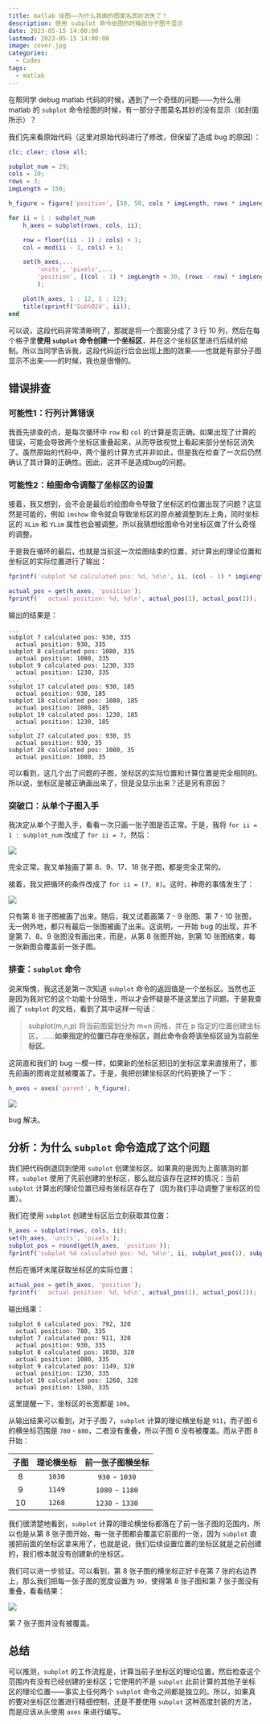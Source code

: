 ```yaml
---
title: matlab 绘图——为什么我画的图莫名其妙消失了？
description: 使用 subplot 命令绘图的时候部分子图不显示
date: 2023-05-15 14:00:00
lastmod: 2023-05-15 14:00:00
image: cover.jpg
categories:
  - Codes
tags:
  - matlab
---
```


在帮同学 debug matlab 代码的时候，遇到了一个奇怪的问题——为什么用 matlab 的 `subplot` 命令绘图的时候，有一部分子图莫名其妙的没有显示（如封面所示）？

我们先来看原始代码（这里对原始代码进行了修改，但保留了造成 bug 的原因）：

```matlab
clc; clear; close all;

subplot_num = 29;
cols = 10;
rows = 3;
imgLength = 150;

h_figure = figure('position', [50, 50, cols * imgLength, rows * imgLength]);

for ii = 1 : subplot_num
    h_axes = subplot(rows, cols, ii);

    row = floor((ii - 1) / cols) + 1;
    col = mod(ii - 1, cols) + 1;

    set(h_axes,...
        'units', 'pixels',...
        'position', [(col - 1) * imgLength + 30, (rows - row) * imgLength + 35, 100, 100]...
        );

    plot(h_axes, 1 : 12, 1 : 12);
    title(sprintf('Sub%02d', ii));
end
```

可以说，这段代码非常清晰明了，那就是将一个图窗分成了 3 行 10 列，然后在每个格子里**使用 `subplot` 命令创建一个坐标区**，并在这个坐标区里进行后续的绘制。所以当同学告诉我，这段代码运行后会出现上图的效果——也就是有部分子图显示不出来——的时候，我也是很懵的。

## 错误排查

### 可能性1：行列计算错误

我首先排查的点，是每次循环中 `row` 和 `col` 的计算是否正确。如果出现了计算的错误，可能会导致两个坐标区重叠起来，从而导致视觉上看起来部分坐标区消失了。虽然原始的代码中，两个量的计算方式并非如此，但是我在检查了一次后仍然确认了其计算的正确性。因此，这并不是造成bug的问题。

### 可能性2：绘图命令调整了坐标区的设置

接着，我又想到，会不会是最后的绘图命令导致了坐标区的位置出现了问题？这显然是可能的，例如 `imshow` 命令就会导致坐标区的原点被调整到左上角，同时坐标区的 `XLim` 和 `YLim` 属性也会被调整。所以我猜想绘图命令对坐标区做了什么奇怪的调整。

于是我在循环的最后，也就是当前这一次绘图结束的位置，对计算出的理论位置和坐标区的实际位置进行了输出：

```matlab
fprintf('subplot %d calculated pos: %d, %d\n', ii, (col - 1) * imgLength + 30, (rows - row) * imgLength + 35);

actual_pos = get(h_axes, 'position');
fprintf('  actual position: %d, %d\n', actual_pos(1), actual_pos(2));
```

输出的结果是：

```text
...
subplot 7 calculated pos: 930, 335
  actual position: 930, 335
subplot 8 calculated pos: 1080, 335
  actual position: 1080, 335
subplot 9 calculated pos: 1230, 335
  actual position: 1230, 335
...
subplot 17 calculated pos: 930, 185
  actual position: 930, 185
subplot 18 calculated pos: 1080, 185
  actual position: 1080, 185
subplot 19 calculated pos: 1230, 185
  actual position: 1230, 185
...
subplot 27 calculated pos: 930, 35
  actual position: 930, 35
subplot 28 calculated pos: 1080, 35
  actual position: 1080, 35
```

可以看到，这几个出了问题的子图，坐标区的实际位置和计算位置是完全相同的。所以说，坐标区是被正确画出来了，但是没显示出来？还是另有原因？

### 突破口：从单个子图入手

我决定从单个子图入手，看看一次只画一张子图是否正常。于是，我将 `for ii = 1 : subplot_num` 改成了 `for ii = 7`，然后：

![](only-7.jpg)

完全正常。我又单独画了第 8、9、17、18 张子图，都是完全正常的。

接着，我又把循环的条件改成了 `for ii = [7, 8]`。这时，神奇的事情发生了：

![](7-and-8.jpg)

只有第 8 张子图被画了出来。随后，我又试着画第 7 - 9 张图、第 7 - 10 张图，无一例外地，都只有最后一张图被画了出来。这说明，一开始 bug 的出现，并不是第 7、8、9 张图没有画出来，而是，从第 8 张图开始，到第 10 张图结束，每一张新图会覆盖前一张子图。

### 排查：`subplot` 命令

说来惭愧，我这还是第一次知道 `subplot` 命令的返回值是一个坐标区。当然也正是因为我对它的这个功能十分陌生，所以才会怀疑是不是这里出了问题。于是我查阅了 `subplot` 的文档，看到了其中这样一句话：

> subplot(m,n,p) 将当前图窗划分为 m×n 网格，并在 p 指定的位置创建坐标区。……**如果指定的位置已存在坐标区，则此命令会将该坐标区设为当前坐标区**。

这简直和我们的 bug 一模一样，如果新的坐标区把旧的坐标区拿来直接用了，那先前画的图肯定就被覆盖了。于是，我把创建坐标区的代码更换了一下：

```matlab
h_axes = axes('parent', h_figure);
```

![](correct.jpg)

bug 解决。

## 分析：为什么 `subplot` 命令造成了这个问题

我们把代码倒退回到使用 `subplot` 创建坐标区。如果真的是因为上面猜测的那样，`subplot` 使用了先前创建的坐标区，那么就应该存在这样的情况：当前 `subplot` 计算出的理论位置已经有坐标区存在了（因为我们手动调整了坐标区的位置）。

我们在使用 `subplot` 创建坐标区后立刻获取其位置：

```matlab
h_axes = subplot(rows, cols, ii);
set(h_axes, 'units', 'pixels');
subplot_pos = round(get(h_axes, 'position'));
fprintf('subplot %d calculated pos: %d, %d\n', ii, subplot_pos(1), subplot_pos(2));
```

然后在循环末尾获取坐标区的实际位置：

```matlab
actual_pos = get(h_axes, 'position');
fprintf('  actual position: %d, %d\n', actual_pos(1), actual_pos(2));
```

输出结果：

```text
subplot 6 calculated pos: 792, 320
  actual position: 780, 335
subplot 7 calculated pos: 911, 320
  actual position: 930, 335
subplot 8 calculated pos: 1030, 320
  actual position: 1080, 335
subplot 9 calculated pos: 1149, 320
  actual position: 1230, 335
subplot 10 calculated pos: 1268, 320
  actual position: 1380, 335
```

这里提醒一下，坐标区的长宽都是 `100`。

从输出结果可以看到，对于子图 7，`subplot` 计算的理论横坐标是 `911`，而子图 6 的横坐标范围是 `780` - `880`，二者没有重叠，所以子图 6 没有被覆盖。而从子图 8 开始：

| 子图 | 理论横坐标 | 前一张子图横坐标 |
| :-: | :------: | :-----------: |
| 8 | `1030` | `930` - `1030` |
| 9 | `1149` | `1080` - `1180` |
| 10 | `1268` | `1230` - `1330` |

我们很清楚地看到，`subplot` 计算的理论横坐标都落在了前一张子图的范围内，所以也是从第 8 张子图开始，每一张子图都会覆盖它前面的一张，因为 `subplot` 直接把前面的坐标区拿来用了，也就是说，我们后续设置位置的坐标区就是之前创建的，我们根本就没有创建新的坐标区。

我们可以进一步验证。可以看到，第 8 张子图的横坐标正好卡在第 7 张的右边界上，那么我们把每一张子图的宽度设置为 `99`，使得第 8 张子图和第 7 张子图没有重叠，看看结果：

![](width-99.jpg)

第 7 张子图并没有被覆盖。

## 总结

可以推测，`subplot` 的工作流程是，计算当前子坐标区的理论位置，然后检查这个范围内有没有已经创建的坐标区；它使用的不是 `subplot` 此前计算的其他子坐标区的理论位置——事实上任何两个 `subplot` 命令之间都是独立的。所以，如果真的要对坐标区位置进行精细控制，还是不要使用 `subplot` 这种高度封装的方法，而是应该从头使用 `axes` 来进行编写。
